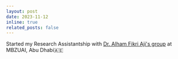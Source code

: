 ```yaml
---
layout: post
date: 2023-11-12
inline: true
related_posts: false
---
```


Started my Research Assistantship with [Dr. Alham Fikri Aji's group](https://afaji.github.io/join.html) at MBZUAI, Abu Dhabi🇦🇪
